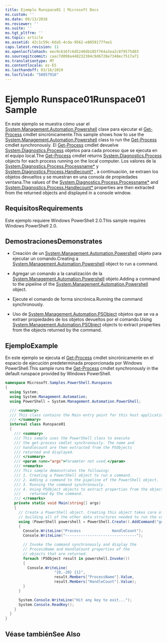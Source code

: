```yaml
---
title: Ejemplo Runspace01 | Microsoft Docs
ms.custom: ''
ms.date: 09/13/2016
ms.reviewer: ''
ms.suite: ''
ms.tgt_pltfrm: ''
ms.topic: article
ms.assetid: 42c1c59c-6da5-4cda-9562-e8059177fee1
caps.latest.revision: 11
ms.openlocfilehash: eec9c616fc6d5240db185f764a3ea2c8f9575d03
ms.sourcegitcommit: caac7d098a448232304c9d6728e7340ec7517a71
ms.translationtype: MT
ms.contentlocale: es-ES
ms.lasthandoff: 03/16/2019
ms.locfileid: "58057916"
---
```

# <a name="runspace01-sample"></a><span data-ttu-id="bfa4c-102">Ejemplo Runspace01</span><span class="sxs-lookup"><span data-stu-id="bfa4c-102">Runspace01 Sample</span></span>

<span data-ttu-id="bfa4c-103">En este ejemplo se muestra cómo usar el [System.Management.Automation.Powershell](/dotnet/api/system.management.automation.powershell) clase para ejecutar el [Get-Process](/powershell/module/Microsoft.PowerShell.Management/Get-Process) cmdlet sincrónicamente.</span><span class="sxs-lookup"><span data-stu-id="bfa4c-103">This sample shows how to use the [System.Management.Automation.Powershell](/dotnet/api/system.management.automation.powershell) class to run the [Get-Process](/powershell/module/Microsoft.PowerShell.Management/Get-Process) cmdlet synchronously.</span></span> <span data-ttu-id="bfa4c-104">El [Get-Process](/powershell/module/Microsoft.PowerShell.Management/Get-Process) cmdlet devuelve [System.Diagnostics.Process](/dotnet/api/System.Diagnostics.Process) objetos para cada proceso que se ejecuta en el equipo local.</span><span class="sxs-lookup"><span data-stu-id="bfa4c-104">The [Get-Process](/powershell/module/Microsoft.PowerShell.Management/Get-Process) cmdlet returns [System.Diagnostics.Process](/dotnet/api/System.Diagnostics.Process) objects for each process running on the local computer.</span></span> <span data-ttu-id="bfa4c-105">Los valores de la [System.Diagnostics.Process.Processname\*](/dotnet/api/System.Diagnostics.Process.ProcessName) y [System.Diagnostics.Process.Handlecount\*](/dotnet/api/System.Diagnostics.Process.Handlecount) , a continuación, se extraen los objetos devueltos y se muestran en una consola de propiedades ventana.</span><span class="sxs-lookup"><span data-stu-id="bfa4c-105">The values of the [System.Diagnostics.Process.Processname\*](/dotnet/api/System.Diagnostics.Process.ProcessName) and [System.Diagnostics.Process.Handlecount\*](/dotnet/api/System.Diagnostics.Process.Handlecount) properties are then extracted from the returned objects and displayed in a console window.</span></span>

## <a name="requirements"></a><span data-ttu-id="bfa4c-106">Requisitos</span><span class="sxs-lookup"><span data-stu-id="bfa4c-106">Requirements</span></span>

 <span data-ttu-id="bfa4c-107">Este ejemplo requiere Windows PowerShell 2.0.</span><span class="sxs-lookup"><span data-stu-id="bfa4c-107">This sample requires Windows PowerShell 2.0.</span></span>

## <a name="demonstrates"></a><span data-ttu-id="bfa4c-108">Demostraciones</span><span class="sxs-lookup"><span data-stu-id="bfa4c-108">Demonstrates</span></span>

- <span data-ttu-id="bfa4c-109">Creación de un [System.Management.Automation.Powershell](/dotnet/api/system.management.automation.powershell) objeto para ejecutar un comando.</span><span class="sxs-lookup"><span data-stu-id="bfa4c-109">Creating a [System.Management.Automation.Powershell](/dotnet/api/system.management.automation.powershell) object to run a command.</span></span>

- <span data-ttu-id="bfa4c-110">Agregar un comando a la canalización de la [System.Management.Automation.Powershell](/dotnet/api/system.management.automation.powershell) objeto.</span><span class="sxs-lookup"><span data-stu-id="bfa4c-110">Adding a command to the pipeline of the [System.Management.Automation.Powershell](/dotnet/api/system.management.automation.powershell) object.</span></span>

- <span data-ttu-id="bfa4c-111">Ejecute el comando de forma sincrónica.</span><span class="sxs-lookup"><span data-stu-id="bfa4c-111">Running the command synchronously.</span></span>

- <span data-ttu-id="bfa4c-112">Uso de [System.Management.Automation.PSObject](/dotnet/api/System.Management.Automation.PSObject) objetos que se va a extraer propiedades de los objetos devueltos por el comando.</span><span class="sxs-lookup"><span data-stu-id="bfa4c-112">Using [System.Management.Automation.PSObject](/dotnet/api/System.Management.Automation.PSObject) objects to extract properties from the objects returned by the command.</span></span>

## <a name="example"></a><span data-ttu-id="bfa4c-113">Ejemplo</span><span class="sxs-lookup"><span data-stu-id="bfa4c-113">Example</span></span>

 <span data-ttu-id="bfa4c-114">En este ejemplo se ejecuta el [Get-Process](/powershell/module/Microsoft.PowerShell.Management/Get-Process) cmdlet sincrónicamente en el espacio de ejecución predeterminada proporcionada por Windows PowerShell.</span><span class="sxs-lookup"><span data-stu-id="bfa4c-114">This sample runs the [Get-Process](/powershell/module/Microsoft.PowerShell.Management/Get-Process) cmdlet synchronously in the default runspace provided by Windows PowerShell.</span></span>

```csharp
namespace Microsoft.Samples.PowerShell.Runspaces
{
  using System;
  using System.Management.Automation;
  using PowerShell = System.Management.Automation.PowerShell;

  /// <summary>
  /// This class contains the Main entry point for this host application.
  /// </summary>
  internal class Runspace01
  {
    /// <summary>
    /// This sample uses the PowerShell class to execute
    /// the get-process cmdlet synchronously. The name and
    /// handlecount are then extracted from the PSObjects
    /// returned and displayed.
    /// </summary>
    /// <param name="args">Parameter not used.</param>
    /// <remarks>
    /// This sample demonstrates the following:
    /// 1. Creating a PowerShell object to run a command.
    /// 2. Adding a command to the pipeline of the PowerShell object.
    /// 3. Running the command synchronously.
    /// 4. Using PSObject objects to extract properties from the objects
    ///    returned by the command.
    /// </remarks>
    private static void Main(string[] args)
    {
      // Create a PowerShell object. Creating this object takes care of
      // building all of the other data structures needed to run the command.
      using (PowerShell powershell = PowerShell.Create().AddCommand("get-process"))
      {
        Console.WriteLine("Process              HandleCount");
        Console.WriteLine("--------------------------------");

        // Invoke the command synchronously and display the
        // ProcessName and HandleCount properties of the
        // objects that are returned.
        foreach (PSObject result in powershell.Invoke())
        {
          Console.WriteLine(
                      "{0,-20} {1}",
                      result.Members["ProcessName"].Value,
                      result.Members["HandleCount"].Value);
        }
      }

      System.Console.WriteLine("Hit any key to exit...");
      System.Console.ReadKey();
    }
  }
}
```

## <a name="see-also"></a><span data-ttu-id="bfa4c-115">Véase también</span><span class="sxs-lookup"><span data-stu-id="bfa4c-115">See Also</span></span>
